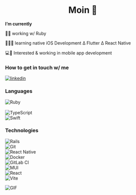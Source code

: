 <h1 align="center"> Moin 👋 </h1>


**I’m currently** 

💎🔴 working w/ Ruby

👨🏼‍💻 learning native iOS Development ∆ Flutter ∆ React Native

💻📱 Interested & working in mobile app development


### How to get in touch w/ me

[![linkedin](https://img.shields.io/badge/Marius_Preikschat%20-%230077B5.svg?&style=for-the-badge&logo=linkedin&logoColor=white)](https://www.linkedin.com/in/marius-kai-preikschat-1742b7200/)

### Languages

![Ruby](https://img.shields.io/badge/ruby-%23CC342D.svg?&style=for-the-badge&logo=ruby&logoColor=white)
<br>
<br>
![TypeScript](https://img.shields.io/badge/typescript%20-%23007ACC.svg?&style=for-the-badge&logo=typescript&logoColor=white)
<br>
![Swift](https://img.shields.io/badge/swift-%23FA7343.svg?&style=for-the-badge&logo=swift&logoColor=white)

### Technologies

![Rails](https://img.shields.io/badge/rails%20-%23CC0000.svg?&style=for-the-badge&logo=ruby-on-rails&logoColor=white)
<br>
![Git](https://img.shields.io/badge/git%20-%23F05033.svg?&style=for-the-badge&logo=git&logoColor=white)
<br>
![React Native](https://img.shields.io/badge/react_native%20-%2320232a.svg?&style=for-the-badge&logo=react&logoColor=%2361DAFB)
<br>
![Docker](https://img.shields.io/badge/docker%20-%230db7ed.svg?&style=for-the-badge&logo=docker&logoColor=white)
<br>
![GitLab CI](https://img.shields.io/badge/gitlab%20ci-%23181717.svg?style=for-the-badge&logo=gitlab&logoColor=white)
<br>
![MUI](https://img.shields.io/badge/MUI-%230081CB.svg?style=for-the-badge&logo=mui&logoColor=white)
<br>
![React](https://img.shields.io/badge/react-%2320232a.svg?style=for-the-badge&logo=react&logoColor=%2361DAFB)
<br>
![Vite](https://img.shields.io/badge/vite-%23646CFF.svg?style=for-the-badge&logo=vite&logoColor=white)

<!-- https://github.com/Ileriayo/markdown-badges -->

![GIF](https://media.baamboozle.com/uploads/images/396211/1643062590_1515746_gif-url.gif)
